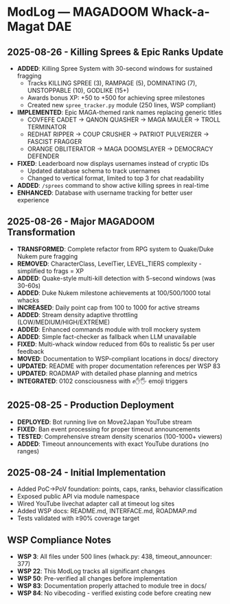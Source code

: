 # ModLog — MAGADOOM Whack-a-Magat DAE

## 2025-08-26 - Killing Sprees & Epic Ranks Update  
- **ADDED**: Killing Spree System with 30-second windows for sustained fragging
  - Tracks KILLING SPREE (3), RAMPAGE (5), DOMINATING (7), UNSTOPPABLE (10), GODLIKE (15+)
  - Awards bonus XP: +50 to +500 for achieving spree milestones
  - Created new `spree_tracker.py` module (250 lines, WSP compliant)
- **IMPLEMENTED**: Epic MAGA-themed rank names replacing generic titles
  - COVFEFE CADET → QANON QUASHER → MAGA MAULER → TROLL TERMINATOR
  - REDHAT RIPPER → COUP CRUSHER → PATRIOT PULVERIZER → FASCIST FRAGGER  
  - ORANGE OBLITERATOR → MAGA DOOMSLAYER → DEMOCRACY DEFENDER
- **FIXED**: Leaderboard now displays usernames instead of cryptic IDs
  - Updated database schema to track usernames
  - Changed to vertical format, limited to top 3 for chat readability
- **ADDED**: `/sprees` command to show active killing sprees in real-time
- **ENHANCED**: Database with username tracking for better user experience

## 2025-08-26 - Major MAGADOOM Transformation
- **TRANSFORMED**: Complete refactor from RPG system to Quake/Duke Nukem pure fragging
- **REMOVED**: CharacterClass, LevelTier, LEVEL_TIERS complexity - simplified to frags = XP
- **ADDED**: Quake-style multi-kill detection with 5-second windows (was 30-60s)
- **ADDED**: Duke Nukem milestone achievements at 100/500/1000 total whacks
- **INCREASED**: Daily point cap from 100 to 1000 for active streams
- **ADDED**: Stream density adaptive throttling (LOW/MEDIUM/HIGH/EXTREME)
- **ADDED**: Enhanced commands module with troll mockery system
- **ADDED**: Simple fact-checker as fallback when LLM unavailable
- **FIXED**: Multi-whack window reduced from 60s to realistic 5s per user feedback
- **MOVED**: Documentation to WSP-compliant locations in docs/ directory
- **UPDATED**: README with proper documentation references per WSP 83
- **UPDATED**: ROADMAP with detailed phase planning and metrics
- **INTEGRATED**: 0102 consciousness with ✊✋🖐️ emoji triggers

## 2025-08-25 - Production Deployment
- **DEPLOYED**: Bot running live on Move2Japan YouTube stream
- **FIXED**: Ban event processing for proper timeout announcements
- **TESTED**: Comprehensive stream density scenarios (100-1000+ viewers)
- **ADDED**: Timeout announcements with exact YouTube durations (no ranges)

## 2025-08-24 - Initial Implementation
- Added PoC→PoV foundation: points, caps, ranks, behavior classification
- Exposed public API via module namespace
- Wired YouTube livechat adapter call at timeout log sites
- Added WSP docs: README.md, INTERFACE.md, ROADMAP.md
- Tests validated with ≥90% coverage target

## WSP Compliance Notes
- **WSP 3**: All files under 500 lines (whack.py: 438, timeout_announcer: 377)
- **WSP 22**: This ModLog tracks all significant changes
- **WSP 50**: Pre-verified all changes before implementation
- **WSP 83**: Documentation properly attached to module tree in docs/
- **WSP 84**: No vibecoding - verified existing code before creating new